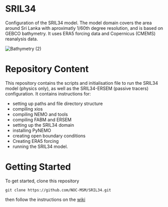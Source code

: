 # SRIL34
Configuration of the SRIL34 model. The model domain covers the area around Sri Lanka with aproximatly 1/60th degree resolution, and is based on GEBCO bathymetry. It uses ERA5 forcing data and Copernicus (CMEMS) reanalysis data.

![Bathymetry (2)](https://user-images.githubusercontent.com/43344192/174807810-a73619a2-6298-438f-ac64-65f1306a1d9e.png)

# Repository Content

This repository contains the scripts and initialisation file to run the SRIL34 model (physics only), as well as the SRIL34-ERSEM (passive tracers) configuration. It contains instructions for: 
- setting up paths and file directory structure
- compiling xios
- compiling NEMO and tools
- compiling FABM and ERSEM 
- setting up the SRIL34 domain 
- installing PyNEMO  
- creating open boundary conditions 
- Creating ERA5 forcing 
- running the SRIL34 model. 

# Getting Started

To get started, clone this repository

```
git clone https://github.com/NOC-MSM/SRIL34.git
```

then follow the instructions on the [wiki](https://github.com/NOC-MSM/SRIL34/wiki)
 

